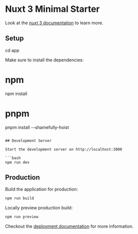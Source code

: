 # Nuxt 3 Minimal Starter

Look at the [nuxt 3 documentation](https://v3.nuxtjs.org) to learn more.

## Setup

cd app

Make sure to install the dependencies:


# npm
npm install

# pnpm
pnpm install --shamefully-hoist
```

## Development Server

Start the development server on http://localhost:3000

```bash
npm run dev
```

## Production

Build the application for production:

```bash
npm run build
```

Locally preview production build:

```bash
npm run preview
```

Checkout the [deployment documentation](https://v3.nuxtjs.org/docs/deployment) for more information.
